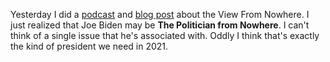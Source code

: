 Yesterday I did a <a href="http://scripting.com/2020/10/09/theViewFromNowhere.m4a">podcast</a> and <a href="http://scripting.com/2020/10/09/151128.html?title=packingTheCourt">blog post</a> about the View From Nowhere. I just realized that Joe Biden may be <b>The Politician from Nowhere</b>. I can't think of a single issue that he's associated with. Oddly I think that's exactly the kind of president we need in 2021.
